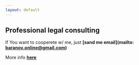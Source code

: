 ```yaml
---
layout: default
---
```

## Professional legal consulting 
If You want to cooperete w/ me, just **[sand me email](mailto: baranov.online@gmail.com)**

More info **[here](./another-page.html)**

